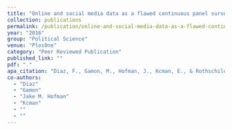 ```yaml
---
title: "Online and social media data as a flawed continuous panel survey"
collection: publications
permalink: /publication/online-and-social-media-data-as-a-flawed-continuous-panel-survey
year: "2016"
group: "Political Science"
venue: "PlosOne"
category: "Peer Reviewed Publication"
published_link: ""
pdf: "."
apa_citation: "Diaz, F., Gamon, M., Hofman, J., Kcman, E., & Rothschild, D. Online and social media data as a flawed continuous panel survey."
co-authors:
  - "Diaz"
  - "Gamon"
  - "Jake M. Hofman"
  - "Kcman"
  - ""
  - ""
---
```

